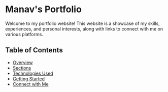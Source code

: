 # Manav's Portfolio

Welcome to my portfolio website! This website is a showcase of my skills, experiences, and personal interests, along with links to connect with me on various platforms.

## Table of Contents
- [Overview]()
- [Sections]()
- [Technologies Used]()
- [Getting Started]()
- [Connect with Me]()


